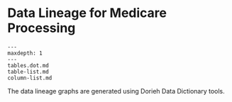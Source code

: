 # Data Lineage for Medicare Processing

```{toctree}
---
maxdepth: 1
---
tables.dot.md
table-list.md
column-list.md
```

The data lineage graphs are generated using Dorieh Data Dictionary tools.

